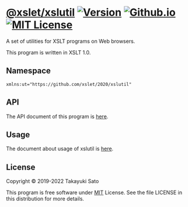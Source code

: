 # [@xslet/xslutil][repo-url] [![Version][ver-image]][api-url] [![Github.io][io-image]][io-url] [![MIT License][mit-image]][mit-url]

A set of utilities for XSLT programs on Web browsers.

This program is written in XSLT 1.0.

## Namespace

`xmlns:ut="https://github.com/xslet/2020/xslutil"`

## API

The API document of this program is [here][api-url].

## Usage

The document about usage of xslutil is [here][usage-url].


## License

Copyright &copy; 2019-2022 Takayuki Sato

This program is free software under [MIT][mit-url] License.
See the file LICENSE in this distribution for more details.


[repo-url]: https://github.com/xslet/xslutil
[io-image]: https://img.shields.io/badge/HP-github.io-ff8888.svg
[io-url]: https://xslet.github.io/xslutil/
[ver-image]: https://img.shields.io/badge/version-1.0.3-blue.svg
[mit-image]: https://img.shields.io/badge/license-MIT-green.svg
[mit-url]: https://opensource.org/licenses/MIT
[api-url]: https://xslet.github.io/xslutil/api/xslutil.xml
[usage-url]: https://xslet.github.io/xslutil/#usage
